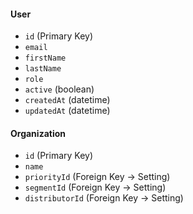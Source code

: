 




#### **User**

- `id` (Primary Key)    
- `email`    
- `firstName`    
- `lastName`    
- `role`    
- `active` (boolean)    
- `createdAt` (datetime)    
- `updatedAt` (datetime)    

#### **Organization**

- `id` (Primary Key)    
- `name`    
- `priorityId` (Foreign Key → Setting)    
- `segmentId` (Foreign Key → Setting)    
- `distributorId` (Foreign Key → Setting)    